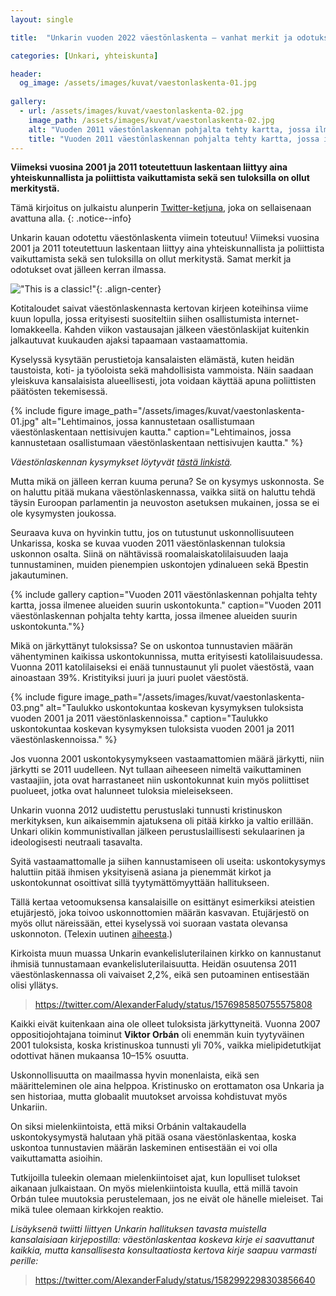 ```yaml
---
layout: single

title:  "Unkarin vuoden 2022 väestönlaskenta – vanhat merkit ja odotukset toistuvat"

categories: [Unkari, yhteiskunta]

header:
  og_image: /assets/images/kuvat/vaestonlaskenta-01.jpg
  
gallery:
  - url: /assets/images/kuvat/vaestonlaskenta-02.jpg
    image_path: /assets/images/kuvat/vaestonlaskenta-02.jpg
    alt: "Vuoden 2011 väestönlaskennan pohjalta tehty kartta, jossa ilmenee alueiden suurin uskontokunta."
    title: "Vuoden 2011 väestönlaskennan pohjalta tehty kartta, jossa ilmenee alueiden suurin uskontokunta."
---
```


**Viimeksi vuosina 2001 ja 2011 toteutettuun laskentaan liittyy aina yhteiskunnallista ja poliittista vaikuttamista sekä sen tuloksilla on ollut merkitystä.**

Tämä kirjoitus on julkaistu alunperin [Twitter-ketjuna](https://twitter.com/JMKoskinen/status/1577706870281629696), joka on sellaisenaan avattuna alla.
{: .notice--info}

 Unkarin kauan odotettu väestönlaskenta viimein toteutuu! Viimeksi vuosina 2001 ja 2011 toteutettuun laskentaan liittyy aina yhteiskunnallista ja poliittista vaikuttamista sekä sen tuloksilla on ollut merkitystä. Samat merkit ja odotukset ovat jälleen kerran ilmassa.

!["This is a classic!"](https://media.tenor.com/OF5sOmdQ5C8AAAAd/classic-back-to-the-future.gif){: .align-center}

Kotitaloudet saivat väestönlaskennasta kertovan kirjeen koteihinsa viime kuun lopulla, jossa erityisesti suositeltiin siihen osallistumista internet-lomakkeella. Kahden viikon vastausajan jälkeen väestönlaskijat kuitenkin jalkautuvat kuukauden ajaksi tapaamaan vastaamattomia.

Kyselyssä kysytään perustietoja kansalaisten elämästä, kuten heidän taustoista, koti- ja työoloista sekä mahdollisista vammoista. Näin saadaan yleiskuva kansalaisista alueellisesti, jota voidaan käyttää apuna poliittisten päätösten tekemisessä.

{% include figure image_path="/assets/images/kuvat/vaestonlaskenta-01.jpg" alt="Lehtimainos, jossa kannustetaan osallistumaan väestönlaskentaan nettisivujen kautta." caption="Lehtimainos, jossa kannustetaan osallistumaan väestönlaskentaan nettisivujen kautta." %}

*Väestönlaskennan kysymykset löytyvät [tästä linkistä](https://nepszamlalas2022.hu/about-the-questionnaire).*

Mutta mikä on jälleen kerran kuuma peruna? Se on kysymys uskonnosta. Se on haluttu pitää mukana väestönlaskennassa, vaikka siitä on haluttu tehdä täysin Euroopan parlamentin ja neuvoston asetuksen mukainen, jossa se ei ole kysymysten joukossa.

Seuraava kuva on hyvinkin tuttu, jos on tutustunut uskonnollisuuteen Unkarissa, koska se kuvaa vuoden 2011 väestönlaskennan tuloksia uskonnon osalta. Siinä on nähtävissä roomalaiskatolilaisuuden laaja tunnustaminen, muiden pienempien uskontojen ydinalueen sekä Bpestin jakautuminen.

{% include gallery caption="Vuoden 2011 väestönlaskennan pohjalta tehty kartta, jossa ilmenee alueiden suurin uskontokunta." caption="Vuoden 2011 väestönlaskennan pohjalta tehty kartta, jossa ilmenee alueiden suurin uskontokunta."%}

Mikä on järkyttänyt tuloksissa? Se on uskontoa tunnustavien määrän vähentyminen kaikissa uskontokunnissa, mutta erityisesti katolilaisuudessa. Vuonna 2011 katolilaiseksi ei enää tunnustaunut yli puolet väestöstä, vaan ainoastaan 39%. Kristityiksi juuri ja juuri puolet väestöstä.

{% include figure image_path="/assets/images/kuvat/vaestonlaskenta-03.png" alt="Taulukko uskontokuntaa koskevan kysymyksen tuloksista vuoden 2001 ja 2011 väestönlaskennoissa." caption="Taulukko uskontokuntaa koskevan kysymyksen tuloksista vuoden 2001 ja 2011 väestönlaskennoissa." %}

Jos vuonna 2001 uskontokysymykseen vastaamattomien määrä järkytti, niin järkytti se 2011 uudelleen. Nyt tullaan aiheeseen nimeltä vaikuttaminen vastaajiin, jota ovat harrastaneet niin uskontokunnat kuin myös poliittiset puolueet, jotka ovat halunneet tuloksia mieleisekseen.

Unkarin vuonna 2012 uudistettu perustuslaki tunnusti kristinuskon merkityksen, kun aikaisemmin ajatuksena oli pitää kirkko ja valtio erillään. Unkari olikin kommunistivallan jälkeen perustuslaillisesti sekulaarinen ja ideologisesti neutraali tasavalta.

Syitä vastaamattomalle ja siihen kannustamiseen oli useita: uskontokysymys haluttiin pitää ihmisen yksityisenä asiana ja pienemmät kirkot ja uskontokunnat osoittivat sillä tyytymättömyyttään hallitukseen.

Tällä kertaa vetoomuksensa kansalaisille on esittänyt esimerkiksi ateistien etujärjestö, joka toivoo uskonnottomien määrän kasvavan. Etujärjestö on myös ollut näreissään, ettei kyselyssä voi suoraan vastata olevansa uskonnoton. (Telexin uutinen [aiheesta](https://telex.hu/belfold/2022/09/06/nepszamlalas-vallas-ateizmus-magyar-ateista-tarsasag-ksh).)

Kirkoista muun muassa Unkarin evankelisluterilainen kirkko on kannustanut ihmisiä tunnustamaan evankelisluterilaisuutta. Heidän osuutensa 2011 väestönlaskennassa oli vaivaiset 2,2%, eikä sen putoaminen entisestään olisi yllätys.

<blockquote class="twitter-tweet" data-conversation="none" data-align="center" data-dnt="true"><a href="https://twitter.com/AlexanderFaludy/status/1576985850755575808">https://twitter.com/AlexanderFaludy/status/1576985850755575808</a></blockquote><script async src="https://platform.twitter.com/widgets.js" charset="utf-8"></script>

Kaikki eivät kuitenkaan aina ole olleet tuloksista järkyttyneitä. Vuonna 2007 oppositiojohtajana toiminut **Viktor Orbán** oli enemmän kuin tyytyväinen 2001 tuloksista, koska kristinuskoa tunnusti yli 70%, vaikka mielipidetutkijat odottivat hänen mukaansa 10–15% osuutta.

Uskonnollisuutta on maailmassa hyvin monenlaista, eikä sen määritteleminen ole aina helppoa. Kristinusko on erottamaton osa Unkaria ja sen historiaa, mutta globaalit muutokset arvoissa kohdistuvat myös Unkariin.

On siksi mielenkiintoista, että miksi Orbánin valtakaudella uskontokysymystä halutaan yhä pitää osana väestönlaskentaa, koska uskontoa tunnustavien määrän laskeminen entisestään ei voi olla vaikuttamatta asioihin.

Tutkijoilla tuleekin olemaan mielenkiintoiset ajat, kun lopulliset tulokset aikanaan julkaistaan. On myös mielenkiintoista kuulla, että millä tavoin Orbán tulee muutoksia perustelemaan, jos ne eivät ole hänelle mieleiset. Tai mikä tulee olemaan kirkkojen reaktio.

*Lisäyksenä twiitti liittyen Unkarin hallituksen tavasta muistella kansalaisiaan kirjepostilla: väestönlaskentaa koskeva kirje ei saavuttanut kaikkia, mutta kansallisesta konsultaatiosta kertova kirje saapuu varmasti perille:*

<blockquote class="twitter-tweet" data-conversation="none" data-align="center" data-dnt="true"><a href="https://twitter.com/AlexanderFaludy/status/1582992298303856640">https://twitter.com/AlexanderFaludy/status/1582992298303856640</a></blockquote><script async src="https://platform.twitter.com/widgets.js" charset="utf-8"></script>